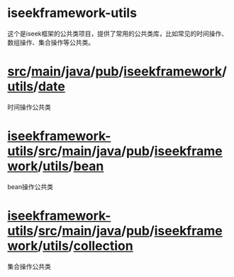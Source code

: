 # iseekframework-utils
这个是iseek框架的公共类项目，提供了常用的公共类库，比如常见的时间操作、数组操作、集合操作等公共类。

# [src](https://github.com/gaby77/iseekframework-utils/tree/master/src)/[main](https://github.com/gaby77/iseekframework-utils/tree/master/src/main)/[java](https://github.com/gaby77/iseekframework-utils/tree/master/src/main/java)/[pub](https://github.com/gaby77/iseekframework-utils/tree/master/src/main/java/pub)/[iseekframework](https://github.com/gaby77/iseekframework-utils/tree/master/src/main/java/pub/iseekframework)/[utils](https://github.com/gaby77/iseekframework-utils/tree/master/src/main/java/pub/iseekframework/utils)/[date](https://github.com/gaby77/iseekframework-utils/tree/master/src/main/java/pub/iseekframework/utils/date)

时间操作公共类

# [iseekframework-utils](https://github.com/gaby77/iseekframework-utils)/[src](https://github.com/gaby77/iseekframework-utils/tree/master/src)/[main](https://github.com/gaby77/iseekframework-utils/tree/master/src/main)/[java](https://github.com/gaby77/iseekframework-utils/tree/master/src/main/java)/[pub](https://github.com/gaby77/iseekframework-utils/tree/master/src/main/java/pub)/[iseekframework](https://github.com/gaby77/iseekframework-utils/tree/master/src/main/java/pub/iseekframework)/[utils](https://github.com/gaby77/iseekframework-utils/tree/master/src/main/java/pub/iseekframework/utils)/[bean](https://github.com/gaby77/iseekframework-utils/tree/master/src/main/java/pub/iseekframework/utils/bean)

bean操作公共类

# [iseekframework-utils](https://github.com/gaby77/iseekframework-utils)/[src](https://github.com/gaby77/iseekframework-utils/tree/master/src)/[main](https://github.com/gaby77/iseekframework-utils/tree/master/src/main)/[java](https://github.com/gaby77/iseekframework-utils/tree/master/src/main/java)/[pub](https://github.com/gaby77/iseekframework-utils/tree/master/src/main/java/pub)/[iseekframework](https://github.com/gaby77/iseekframework-utils/tree/master/src/main/java/pub/iseekframework)/[utils](https://github.com/gaby77/iseekframework-utils/tree/master/src/main/java/pub/iseekframework/utils)/[collection](https://github.com/gaby77/iseekframework-utils/tree/master/src/main/java/pub/iseekframework/utils/collection)

集合操作公共类

